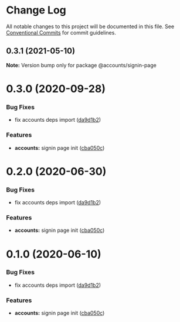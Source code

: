 # Change Log

All notable changes to this project will be documented in this file.
See [Conventional Commits](https://conventionalcommits.org) for commit guidelines.

## 0.3.1 (2021-05-10)

**Note:** Version bump only for package @accounts/signin-page

# 0.3.0 (2020-09-28)

### Bug Fixes

- fix accounts deps import ([da9d1b2](https://github.com/Atlantis-Lab/serenity/commit/da9d1b2d4c88116a6942cfbd6d2ca20c883a2f5e))

### Features

- **accounts:** signin page init ([cba050c](https://github.com/Atlantis-Lab/serenity/commit/cba050cab7bcd3195d392ce0ecf0a291a722bf39))

# 0.2.0 (2020-06-30)

### Bug Fixes

- fix accounts deps import ([da9d1b2](https://github.com/atlantisunited/serenity/commit/da9d1b2d4c88116a6942cfbd6d2ca20c883a2f5e))

### Features

- **accounts:** signin page init ([cba050c](https://github.com/atlantisunited/serenity/commit/cba050cab7bcd3195d392ce0ecf0a291a722bf39))

# 0.1.0 (2020-06-10)

### Bug Fixes

- fix accounts deps import ([da9d1b2](https://github.com/atlantisunited/serenity/commit/da9d1b2d4c88116a6942cfbd6d2ca20c883a2f5e))

### Features

- **accounts:** signin page init ([cba050c](https://github.com/atlantisunited/serenity/commit/cba050cab7bcd3195d392ce0ecf0a291a722bf39))
